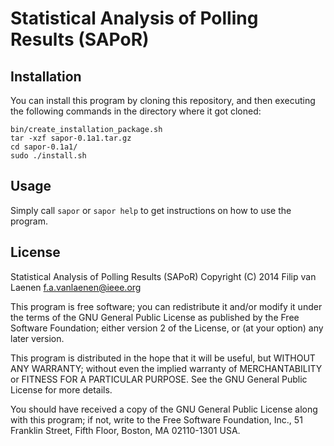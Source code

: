 Statistical Analysis of Polling Results (SAPoR)
===============================================

Installation
------------

You can install this program by cloning this repository, and then executing the
following commands in the directory where it got cloned:

    bin/create_installation_package.sh 
    tar -xzf sapor-0.1a1.tar.gz
    cd sapor-0.1a1/
    sudo ./install.sh

Usage
-----

Simply call `sapor` or `sapor help` to get instructions on how to use the
program.

License
-------

Statistical Analysis of Polling Results (SAPoR)
Copyright (C) 2014 Filip van Laenen <f.a.vanlaenen@ieee.org>

This program is free software; you can redistribute it and/or modify
it under the terms of the GNU General Public License as published by
the Free Software Foundation; either version 2 of the License, or
(at your option) any later version.

This program is distributed in the hope that it will be useful,
but WITHOUT ANY WARRANTY; without even the implied warranty of
MERCHANTABILITY or FITNESS FOR A PARTICULAR PURPOSE.  See the
GNU General Public License for more details.

You should have received a copy of the GNU General Public License along
with this program; if not, write to the Free Software Foundation, Inc.,
51 Franklin Street, Fifth Floor, Boston, MA 02110-1301 USA.
